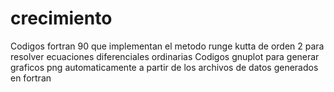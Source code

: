# crecimiento
Codigos fortran 90 que implementan el metodo runge kutta de orden 2 para resolver ecuaciones diferenciales ordinarias
Codigos gnuplot para generar graficos png automaticamente a partir de los archivos de datos generados en fortran
